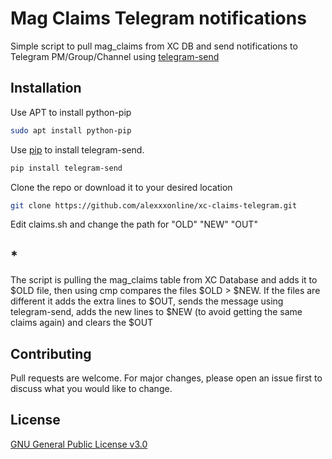 # Mag Claims Telegram notifications

Simple script to pull mag_claims from XC DB and send notifications to Telegram PM/Group/Channel using [telegram-send](https://github.com/rahiel/telegram-send)

## Installation
Use APT to install python-pip

```bash
sudo apt install python-pip
```
Use [pip](https://pip.pypa.io/en/stable/) to install telegram-send.

```bash
pip install telegram-send
```
Clone the repo or download it to your desired location

```bash
git clone https://github.com/alexxxonline/xc-claims-telegram.git
```

Edit claims.sh and change the path for "OLD" "NEW" "OUT"


## *

The script is pulling the mag_claims table from XC Database and adds it to $OLD file, then using cmp compares the files $OLD > $NEW. If the files are different it adds the extra lines to $OUT, sends the message using telegram-send, adds the new lines to $NEW (to avoid getting the same claims again) and clears the $OUT

## Contributing
Pull requests are welcome. For major changes, please open an issue first to discuss what you would like to change.

## License
[GNU General Public License v3.0](https://github.com/alexxxonline/xc-claims-telegram/blob/master/LICENSE)
